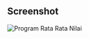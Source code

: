 ## Screenshot

![Program Rata Rata Nilai](https://github.com/galihap76/latihan-pertemuan-6/assets/83481679/acc1bfdc-2c45-4e8c-99f4-6742cc027379)
